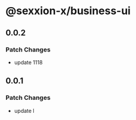 # @sexxion-x/business-ui

## 0.0.2

### Patch Changes

- update 1118

## 0.0.1

### Patch Changes

- update l
